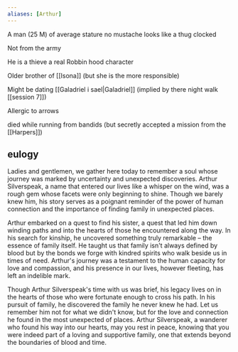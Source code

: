 ```yaml
---
aliases: [Arthur]
---
```


A man (25 M) of average stature
no mustache
looks like a thug
clocked

Not from the army

He is a thieve a real Robbin hood character

Older brother of [[Isona]] (but she is the more responsible)

Might be dating [[Galadriel i sael|Galadriel]] (implied by there night walk [[session 7]])

Allergic to arrows


died while running from bandids (but secretly accepted a mission from the [[Harpers]])

## eulogy

Ladies and gentlemen, we gather here today to remember a soul whose journey was marked by uncertainty and unexpected discoveries. Arthur Silverspeak, a name that entered our lives like a whisper on the wind, was a rough gem whose facets were only beginning to shine. Though we barely knew him, his story serves as a poignant reminder of the power of human connection and the importance of finding family in unexpected places.

Arthur embarked on a quest to find his sister, a quest that led him down winding paths and into the hearts of those he encountered along the way. In his search for kinship, he uncovered something truly remarkable – the essence of family itself. He taught us that family isn't always defined by blood but by the bonds we forge with kindred spirits who walk beside us in times of need. Arthur's journey was a testament to the human capacity for love and compassion, and his presence in our lives, however fleeting, has left an indelible mark.

Though Arthur Silverspeak's time with us was brief, his legacy lives on in the hearts of those who were fortunate enough to cross his path. In his pursuit of family, he discovered the family he never knew he had. Let us remember him not for what we didn't know, but for the love and connection he found in the most unexpected of places. Arthur Silverspeak, a wanderer who found his way into our hearts, may you rest in peace, knowing that you were indeed part of a loving and supportive family, one that extends beyond the boundaries of blood and time.
